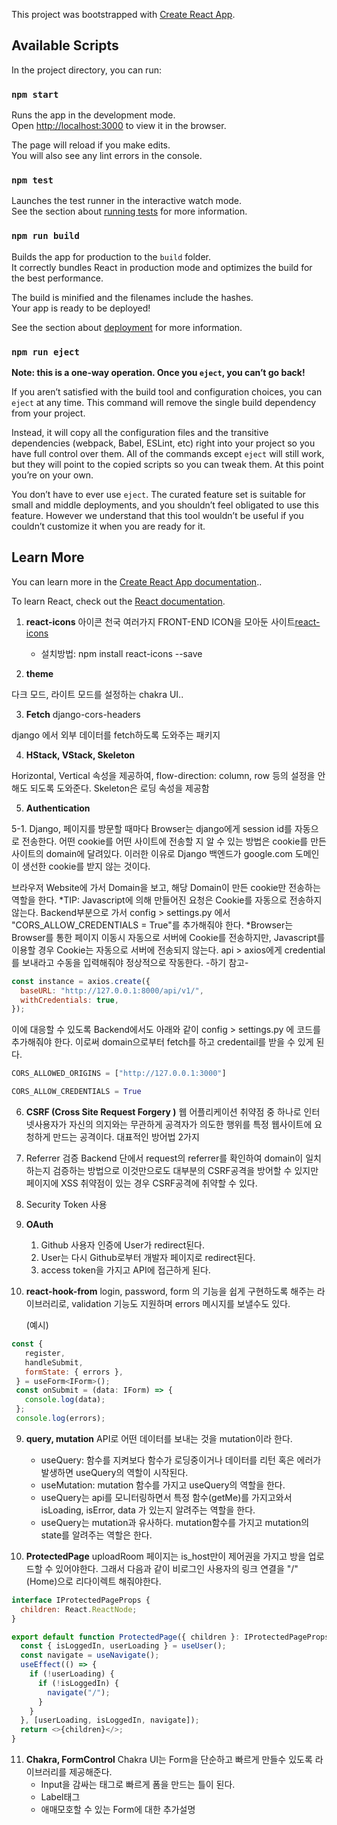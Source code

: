 This project was bootstrapped with
[Create React App](https://github.com/facebook/create-react-app).

## Available Scripts

In the project directory, you can run:

### `npm start`

Runs the app in the development mode.<br /> Open
[http://localhost:3000](http://localhost:3000) to view it in the browser.

The page will reload if you make edits.<br /> You will also see any lint errors
in the console.

### `npm test`

Launches the test runner in the interactive watch mode.<br /> See the section
about
[running tests](https://facebook.github.io/create-react-app/docs/running-tests)
for more information.

### `npm run build`

Builds the app for production to the `build` folder.<br /> It correctly bundles
React in production mode and optimizes the build for the best performance.

The build is minified and the filenames include the hashes.<br /> Your app is
ready to be deployed!

See the section about
[deployment](https://facebook.github.io/create-react-app/docs/deployment) for
more information.

### `npm run eject`

**Note: this is a one-way operation. Once you `eject`, you can’t go back!**

If you aren’t satisfied with the build tool and configuration choices, you can
`eject` at any time. This command will remove the single build dependency from
your project.

Instead, it will copy all the configuration files and the transitive
dependencies (webpack, Babel, ESLint, etc) right into your project so you have
full control over them. All of the commands except `eject` will still work, but
they will point to the copied scripts so you can tweak them. At this point
you’re on your own.

You don’t have to ever use `eject`. The curated feature set is suitable for
small and middle deployments, and you shouldn’t feel obligated to use this
feature. However we understand that this tool wouldn’t be useful if you couldn’t
customize it when you are ready for it.

## Learn More

You can learn more in the
[Create React App documentation](https://facebook.github.io/create-react-app/docs/getting-started)..

To learn React, check out the [React documentation](https://reactjs.org/).

1. **react-icons** 아이콘 천국
   여러가지 FRONT-END ICON을 모아둔 사이트[react-icons](https://react-icons.github.io/react-icons/)

   - 설치방법: npm install react-icons --save

2. **theme**

다크 모드, 라이트 모드를 설정하는 chakra UI..

3. **Fetch** django-cors-headers

django 에서 외부 데이터를 fetch하도록 도와주는 패키지

4. **HStack, VStack, Skeleton**

Horizontal, Vertical 속성을 제공하여, flow-direction: column, row 등의 설정을 안해도 되도록 도와준다.
Skeleton은 로딩 속성을 제공함

5. **Authentication**

5-1. Django, 페이지를 방문할 때마다 Browser는 django에게 session id를 자동으로 전송한다. 어떤 cookie를 어떤 사이트에 전송할 지 알 수 있는 방법은 cookie를 만든 사이트의 domain에 달려있다. 이러한 이유로 Django 백엔드가 google.com 도메인이 생선한 cookie를 받지 않는 것이다.

브라우저 Website에 가서 Domain을 보고, 해당 Domain이 만든 cookie만 전송하는 역할을 한다.
\*TIP: Javascript에 의해 만들어진 요청은 Cookie를 자동으로 전송하지 않는다.
Backend부분으로 가서 config > settings.py 에서 "CORS_ALLOW_CREDENTIALS = True"를 추가해줘야 한다.
\*Browser는 Browser를 통한 페이지 이동시 자동으로 서버에 Cookie를 전송하지만, Javascript를 이용할 경우 Cookie는 자동으로 서버에 전송되지 않는다. api > axios에게 credential를 보내라고 수동을 입력해줘야 정상적으로 작동한다. -하기 참고-

```javascript
const instance = axios.create({
  baseURL: "http://127.0.0.1:8000/api/v1/",
  withCredentials: true,
});
```

이에 대응할 수 있도록 Backend에서도 아래와 같이 config > settings.py 에 코드를 추가해줘야 한다.
이로써 domain으로부터 fetch를 하고 credentail를 받을 수 있게 된다.

```python
CORS_ALLOWED_ORIGINS = ["http://127.0.0.1:3000"]

CORS_ALLOW_CREDENTIALS = True
```

6. **CSRF (Cross Site Request Forgery )**
   웹 어플리케이션 취약점 중 하나로 인터넷사용자가 자신의 의지와는 무관하게 공격자가 의도한 행위를 특정 웹사이트에 요청하게 만드는 공격이다.
   대표적인 방어법 2가지
1. Referrer 검증
   Backend 단에서 request의 referrer를 확인하여 domain이 일치하는지 검증하는 방법으로 이것만으로도 대부분의 CSRF공격을 방어할 수 있지만 페이지에 XSS 취약점이 있는 경우 CSRF공격에 취약할 수 있다.
1. Security Token 사용

1. **OAuth**

   1. Github 사용자 인증에 User가 redirect된다.
   2. User는 다시 Github로부터 개발자 페이지로 redirect된다.
   3. access token을 가지고 API에 접근하게 된다.

1. **react-hook-from**
   login, password, form 의 기능을 쉽게 구현하도록 해주는 라이브러리로, validation 기능도 지원하며 errors 메시지를 보낼수도 있다.

   (예시)

```javascript
const {
   register,
   handleSubmit,
   formState: { errors },
 } = useForm<IForm>();
 const onSubmit = (data: IForm) => {
   console.log(data);
 };
 console.log(errors);
```

9. **query, mutation**
   API로 어떤 데이터를 보내는 것을 mutation이라 한다.

   - useQuery: 함수를 지켜보다 함수가 로딩중이거나 데이터를 리턴 혹은 에러가 발생하면 useQuery의 역할이 시작된다.
   - useMutation: mutation 함수를 가지고 useQuery의 역할을 한다.
   - useQuery는 api를 모니터링하면서 특정 함수(getMe)를 가지고와서 isLoading, isError, data 가 있는지 알려주는 역할을 한다.
   - useQuery는 mutation과 유사하다. mutation함수를 가지고 mutation의 state를 알려주는 역할은 한다.

10. **ProtectedPage**
    uploadRoom 페이지는 is_host만이 제어권을 가지고 방을 업로드할 수 있어야한다.
    그래서 다음과 같이 비로그인 사용자의 링크 연결을 "/"(Home)으로 리다이렉트 해줘야한다.

```javascript
interface IProtectedPageProps {
  children: React.ReactNode;
}

export default function ProtectedPage({ children }: IProtectedPageProps) {
  const { isLoggedIn, userLoading } = useUser();
  const navigate = useNavigate();
  useEffect(() => {
    if (!userLoading) {
      if (!isLoggedIn) {
        navigate("/");
      }
    }
  }, [userLoading, isLoggedIn, navigate]);
  return <>{children}</>;
}
```

11. **Chakra, FormControl**
    Chakra UI는 Form을 단순하고 빠르게 만들수 있도록 라이브러리를 제공해준다.
    - <FormControl> Input을 감싸는 태그로 빠르게 폼을 만드는 틀이 된다.
    - <FormLabel> Label태그
    - <FormHelperText> 애매모호할 수 있는 Form에 대한 추가설명
